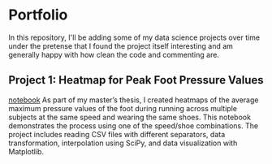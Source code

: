 # Portfolio
In this repository, I'll be adding some of my data science projects over time under the pretense that I found the project itself interesting and am generally happy with how clean the code and commenting are.

## Project 1: Heatmap for Peak Foot Pressure Values
[notebook](https://github.com/MuellerPJ/MuellerPJ.github.io/blob/0a704907a47fde2b5e421d9da41f12edfafe5898/notebooks/Heatmap_Foot_Pressure.ipynb)
As part of my master’s thesis, I created heatmaps of the average maximum pressure values of the foot during running across multiple subjects at the same speed and wearing the same shoes. This notebook demonstrates the process using one of the speed/shoe combinations. The project includes reading CSV files with different separators, data transformation, interpolation using SciPy, and data visualization with Matplotlib.
